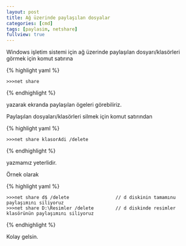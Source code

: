 ```yaml
---
layout: post
title: Ağ üzerinde paylaşılan dosyalar
categories: [cmd]
tags: [paylasim, netshare]
fullview: true
---
```


Windows işletim sistemi için ağ üzerinde paylaşılan dosyarı/klasörleri görmek için
komut satırına

{% highlight yaml %}

    >>>net share 

{% endhighlight %}

yazarak ekranda paylaşılan ögeleri görebiliriz.

Paylaşılan dosyaları/klasörleri silmek için komut satırından

{% highlight yaml %}

    >>>net share klasorAdi /delete

{% endhighlight %}

yazmamız yeterlidir.

Örnek olarak

{% highlight yaml %}

    >>>net share d$ /delete                 // d diskinin tamamınu paylaşımını siliyoruz
    >>>net share D:\Resimler /delete        // d diskinde resimler klasörünün paylaşımını siliyoruz

{% endhighlight %}


Kolay gelsin.

